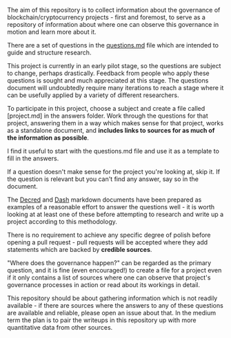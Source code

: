 The aim of this repository is to collect information about the governance of blockchain/cryptocurrency projects - first and foremost, to serve as a repository of information about where one can observe this governance in motion and learn more about it.

There are a set of questions in the [questions.md](questions.md) file which are intended to guide and structure research.

This project is currently in an early pilot stage, so the questions are subject to change, perhaps drastically. Feedback from people who apply these questions is sought and much appreciated at this stage. The questions document will undoubtedly require many iterations to reach a stage where it can be usefully applied by a variety of different researchers.

To participate in this project, choose a subject and create a file called [project.md] in the answers folder. Work through the questions for that project, answering them in a way which makes sense for that project, works as a standalone document, and **includes links to sources for as much of the information as possible**.

I find it useful to start with the questions.md file and use it as a template to fill in the answers.

If a question doesn't make sense for the project you're looking at, skip it. If the question is relevant but you can't find any answer, say so in the document.

The [Decred](answers/decred.md) and [Dash](answers/dash.md) markdown documents have been prepared as examples of a reasonable effort to answer the questions well - it is worth looking at at least one of these before attempting to research and write up a project according to this methodology.

There is no requirement to achieve any specific degree of polish before opening a pull request - pull requests will be accepted where they add statements which are backed by **credible sources**. 

"Where does the governance happen?" can be regarded as the primary question, and it is fine (even encouraged!) to create a file for a project even if it only contains a list of sources where one can observe that project's governance processes in action or read about its workings in detail.

This repository should be about gathering information which is not readily available - if there are sources where the answers to any of these questions are available and reliable, please open an issue about that. In the medium term the plan is to pair the writeups in this repository up with more quantitative data from other sources. 

